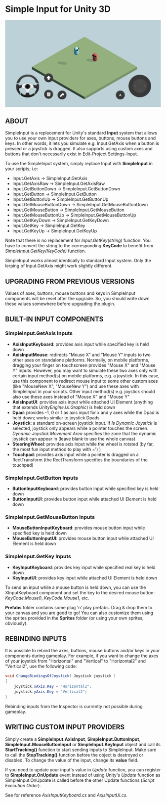 # Simple Input for Unity 3D
![screenshot](screenshot.png)

## ABOUT
SimpleInput is a replacement for Unity's standard **Input** system that allows you to use your own input providers for axes, buttons, mouse buttons and keys. In other words, it lets you simulate e.g. Input.GetAxis when a button is pressed or a joystick is dragged. It also supports using custom axes and buttons that don't necessarily exist in Edit-Project Settings-Input.

To use the SimpleInput system, simply replace Input with **SimpleInput** in your scripts; i.e:

- Input.GetAxis -> SimpleInput.GetAxis
- Input.GetAxisRaw -> SimpleInput.GetAxisRaw
- Input.GetButtonDown -> SimpleInput.GetButtonDown
- Input.GetButton -> SimpleInput.GetButton
- Input.GetButtonUp -> SimpleInput.GetButtonUp
- Input.GetMouseButtonDown -> SimpleInput.GetMouseButtonDown
- Input.GetMouseButton -> SimpleInput.GetMouseButton
- Input.GetMouseButtonUp -> SimpleInput.GetMouseButtonUp
- Input.GetKeyDown -> SimpleInput.GetKeyDown
- Input.GetKey -> SimpleInput.GetKey
- Input.GetKeyUp -> SimpleInput.GetKeyUp

Note that there is no replacement for *Input.GetKey(string)* function. You have to convert the string to the corresponding **KeyCode** to benefit from *SimpleInput.GetKey(KeyCode)* function.

SimpleInput works almost identically to standard Input system. Only the lerping of Input.GetAxis might work slightly different.

## UPGRADING FROM PREVIOUS VERSIONS
Values of axes, buttons, mouse buttons and keys in SimpleInput components will be reset after the upgrade. So, you should write down these values somewhere before upgrading the plugin.

## BUILT-IN INPUT COMPONENTS

### SimpleInput.GetAxis Inputs
- **AxisInputKeyboard**: provides axis input while specified key is held down
- **AxisInputMouse**: redirects "Mouse X" and "Mouse Y" inputs to two other axes on standalone platforms. Normally, on mobile platforms, dragging your finger on touchscreen provides "Mouse X" and "Mouse Y" inputs. However, you may want to simulate these two axes only with certain input method(s) on mobile platforms, e.g. a joystick. In this case, use this component to redirect mouse input to some other custom axes (like "MouseNew X", "MouseNew Y") and use these axes with SimpleInput in your scripts. Other input method(s) e.g. joystick should also use these axes instead of "Mouse X" and "Mouse Y"
- **AxisInputUI**: provides axis input while attached UI Element (anything that extends *UnityEngine.UI.Graphic*) is held down
- **Dpad**: provides -1, 0 or 1 as axis input for x and y axes while the Dpad is held down; works similar to joystick Dpads
- **Joystick**: a standard on-screen joystick input. If *Is Dynamic Joystick* is selected, joystick only appears while a pointer touches the screen. *Dynamic Joystick Movement Area* specifies the zone that the dynamic joystick can appear in (leave blank to use the whole canvas)
- **SteeringWheel**: provides axis input while the wheel is rotated (by far, the most fun input method to play with =') )
- **Touchpad**: provides axis input while a pointer is dragged on a RectTransform (the RectTransform specifies the boundaries of the touchpad)

### SimpleInput.GetButton Inputs
- **ButtonInputKeyboard**: provides button input while specified key is held down
- **ButtonInputUI**: provides button input while attached UI Element is held down

### SimpleInput.GetMouseButton Inputs
- **MouseButtonInputKeyboard**: provides mouse button input while specified key is held down
- **MouseButtonInputUI**: provides mouse button input while attached UI Element is held down

### SimpleInput.GetKey Inputs
- **KeyInputKeyboard**: provides key input while specified real key is held down
- **KeyInputUI**: provides key input while attached UI Element is held down

To send an input while a mouse button is held down, you can use the XInputKeyboard component and set the key to the desired mouse button: *KeyCode.Mouse0*, *KeyCode.Mouse1*, etc.

**Prefabs** folder contains some plug 'n' play prefabs. Drag & drop them to your canvas and you are good to go! You can also customize them using the sprites provided in the **Sprites** folder (or using your own sprites, obviously).

## REBINDING INPUTS
It is possible to rebind the axes, buttons, mouse buttons and/or keys in your components during gameplay. For example, if you want to change the axes of your joystick from "Horizontal" and "Vertical" to "Horizontal2" and "Vertical2", use the following code:

```csharp
void ChangeBindingsOfJoystick( Joystick joystick )
{
	joystick.xAxis.Key = "Horizontal2";
	joystick.yAxis.Key = "Vertical2";
}
```

Rebinding inputs from the Inspector is currently not possible during gameplay.

## WRITING CUSTOM INPUT PROVIDERS
Simply create a **SimpleInput.AxisInput**, **SimpleInput.ButtonInput**, **SimpleInput.MouseButtonInput** or **SimpleInput.KeyInput** object and call its **StartTracking()** function to start sending inputs to SimpleInput. Make sure to call the **StopTracking()** function before the object is destroyed or disabled. To change the value of the input, change its **value** field.

If you need to update your input's value in *Update* function, you can register to **SimpleInput.OnUpdate** event instead of using Unity's *Update* function as SimpleInput.OnUpdate is called before the other Update functions (*Script Execution Order*).

See for reference *AxisInputKeyboard.cs* and *AxisInputUI.cs*.
